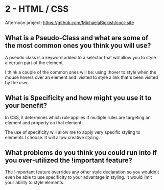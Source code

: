 # 2 - HTML / CSS
 

Afternoon project: https://github.com/MichaelaBickish/cool-site

## **What is a Pseudo-Class and what are some of the most common ones you think you will use?**
A pseudo class is a keyword added to a selector that will allow you to style a certain part of the element. 

I think a couple of the common ones will be: using :hover to style when the mouse hovers over an element and :visited to style a link that's been visited by the user.

## **What is Specificity and how might you use it to your benefit?**
In CSS, it determines which rule applies if multiple rules are targeting an element and property on that element.

The use of specificity will allow me to apply very specific styling to elements I choose. It will allow creative styling.

## **What problems do you think you could run into if you over-utilized the !important feature?**
The !important feature overrides any other style declaration so you wouldn't even be able to use specificity to your advantage in styling. It would limit your ability to style elements.